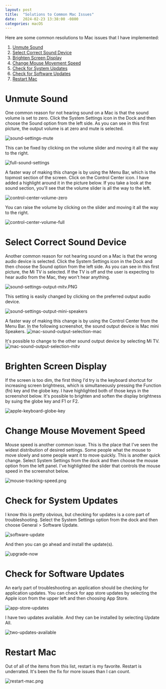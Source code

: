 ```yaml
---
layout: post
title:  "Solutions to Common Mac Issues"
date:   2024-02-23 13:38:00 -0800
categories: macOS
---
```


Here are some common resolutions to Mac issues that I have implemented:

1. [Unmute Sound](#soundmuted)
2. [Select Correct Sound Device](#incorrectsoundoutput)
3. [Brighten Screen Display](#screendim)
4. [Change Mouse Movement Speed](#mouseslow)
5. [Check for System Updates](#systemupdates)
6. [Check for Software Updates](#softwareupdates)
7. [Restart Mac](#restart)

# Unmute Sound <a name="soundmuted"></a>
One common reason for not hearing sound on a Mac is that the sound volume is set to zero. Click the System Settings icon in the Dock and then choose the Sound option from the left side. As you can see in this first picture, the output volume is at zero and mute is selected. 

![sound-settings-mute](/assets/macos-common-solutions/sound-settings-mute.PNG)

This can be fixed by clicking on the volume slider and moving it all the way to the right. 

![full-sound-settings](/assets/macos-common-solutions/full-sound-settings.png)

A faster way of making this change is by using the Menu Bar, which is the topmost section of the screen. Click on the Control Center icon. I have added a highlight around it in the picture below. If you take a look at the sound section, you'll see that the volume slider is all the way to the left. 

![control-center-volume-zero](/assets/macos-common-solutions/control-center-volume-zero.PNG)

You can raise the volume by clicking on the slider and moving it all the way to the right. 

![control-center-volume-full](/assets/macos-common-solutions/control-center-volume-full.PNG)

# Select Correct Sound Device <a name="incorrectsoundoutput"></a>
Another common reason for not hearing sound on a Mac is that the wrong audio device is selected. Click the System Settings icon in the Dock and then choose the Sound option from the left side. As you can see in this first picture, the Mi TV is selected. If the TV is off and the user is expecting to hear audio from the Mac, they won't hear anything.

![sound-settings-output-mitv.PNG](/assets/macos-common-solutions/sound-settings-output-mitv.PNG)

This setting is easily changed by clicking on the preferred output audio device.

![sound-settings-output-mini-speakers](/assets/macos-common-solutions/sound-settings-output-mini-speakers.PNG)

A faster way of making this change is by using the Control Center from the Menu Bar. In the following screenshot, the sound output device is Mac mini Speakers.
![mac-sound-output-selection-mac](/assets/macos-common-solutions/mac-sound-output-selection-mac.PNG)

It's possible to change to the other sound output device by selecting Mi TV.
![mac-sound-output-selection-mitv](/assets/macos-common-solutions/mac-sound-output-selection-mitv.PNG)

# Brighten Screen Display <a name="screendim"></a>
If the screen is too dim, the first thing I'd try is the keyboard shortcut for increasing screen brightness, which is simultaneously pressing the Function (fn) key and the globe key. I have highlighted both of those keys in the screenshot below. It's possible to brighten and soften the display brightness by suing the globe key and F1 or F2. 

![apple-keyboard-globe-key](/assets/macos-common-solutions/apple-keyboard-globe-key.jpg)

# Change Mouse Movement Speed <a name="mouseslow"></a>
Mouse speed is another common issue. This is the place that I've seen the widest distribution of desired settings. Some people what the mouse to move slowly and some people want it to move quickly. This is another quick change. Select System Settings from the dock and then choose the mouse option from the left panel. I've highlighted the slider that controls the mouse speed in the screenshot below. 

![mouse-tracking-speed.png](/assets/macos-common-solutions/mouse-tracking-speed.png)

# Check for System Updates <a name="systemupdates"></a>
I know this is pretty obvious, but checking for updates is a core part of troubleshooting. Select the System Settings option from the dock and then choose General > Software Update. 

![software-update](/assets/macos-common-solutions/software-update.PNG)

And then you can go ahead and install the update(s).

![upgrade-now](/assets/macos-common-solutions/upgrade-now.PNG)

# Check for Software Updates <a name="softwareupdates"></a>
An early part of troubleshooting an application should be checking for application updates. You can check for app store updates by selecting the Apple icon from the upper left and then choosing App Store. 

![app-store-updates](/assets/macos-common-solutions/app-store-updates.PNG)

I have two updates available. And they can be installed by selecting Update All.

![two-updates-available](/assets/macos-common-solutions/two-updates-available.PNG)

# Restart Mac <a name="restart"></a>
Out of all of the items from this list, restart is my favorite. Restart is underrated. It's been the fix for more issues than I can count. 

![restart-mac.png](/assets/macos-common-solutions/restart-mac.png)